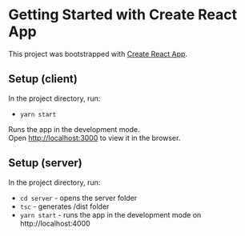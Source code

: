 # Getting Started with Create React App

This project was bootstrapped with [Create React App](https://github.com/facebook/create-react-app).

## Setup (client)

In the project directory, run:

- `yarn start`

Runs the app in the development mode.\
Open [http://localhost:3000](http://localhost:3000) to view it in the browser.

## Setup (server)

In the project directory, run:

- `cd server` - opens the server folder
- `tsc` - generates /dist folder
- `yarn start` - runs the app in the development mode on http://localhost:4000
